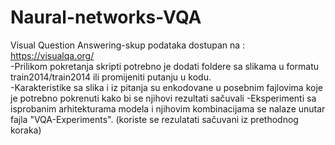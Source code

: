 ﻿# Naural-networks-VQA
 
 Visual Question Answering-skup podataka dostupan na : https://visualqa.org/ <br>
 -Prilikom pokretanja skripti potrebno je dodati foldere sa slikama u formatu train2014/train2014 ili promijeniti putanju u kodu. <br>
 -Karakteristike sa slika i iz pitanja su enkodovane u posebnim fajlovima koje je potrebno pokrenuti kako bi se njihovi rezultati sačuvali
 -Eksperimenti sa isprobanim arhitekturama modela i njihovim kombinacijama se nalaze unutar fajla "VQA-Experiments". (koriste se rezulatati sačuvani iz prethodnog koraka)
